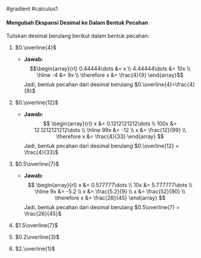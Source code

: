 #gradient #calculus1 

#### Mengubah Ekspansi Desimal ke Dalam Bentuk Pecahan

Tuliskan desimal berulang berikut dalam bentuk pecahan:
1. $0.\overline{4}$
   - **Jawab:**
     $$\begin{array}{rl}
	    0.44444\dots &= x \\
	    4.44444\dots &= 10x \\
	    \hline
	     -4 &= 9x \\
	     \therefore x &= \frac{4}{9}
     \end{array}$$
     Jadi, bentuk pecahan dari desimal berulang $0.\overline{4}=\frac{4}{9}$
2. $0.\overline{12}$
   - **Jawab:**
     $$
     \begin{array}{rl}
     x &= 0.1212121212\dots \\
     100x &= 12.1212121212\dots \\
     \hline
     99x &= -12 \\
    x &= \frac{12}{99} \\
    \therefore x &= \frac{4}{33}
     \end{array}
     $$
     Jadi, bentuk pecahan dari desimal berulang $0.\overline{12} = \frac{4}{33}$
3. $0.5\overline{7}$
   - **Jawab:**
     $$
     \begin{array}{rl}
     x &= 0.577777\dots \\
     10x &= 5.777777\dots \\
     \hline
     9x &= -5.2 \\
     x &= \frac{5.2}{9} \\
     x &= \frac{52}{90} \\
     \therefore x &= \frac{26}{45} 
     \end{array}
     $$
     Jadi, bentuk pecahan dari desimal berulang $0.5\overline{7} = \frac{26}{45}$
     
1. $1.5\overline{7}$
2. $0.2\overline{3}$
3. $2.\overline{1}$
